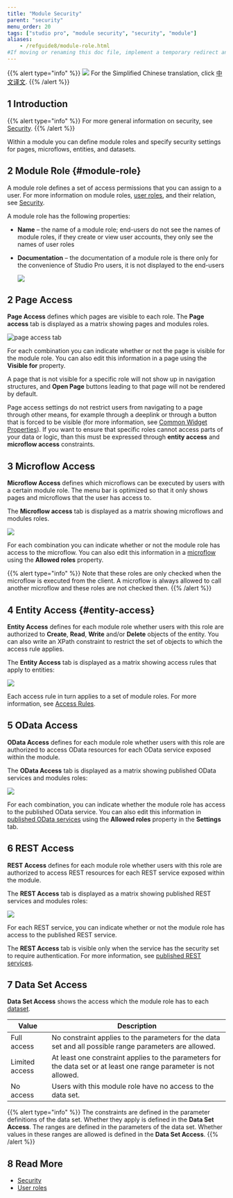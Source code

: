 ```yaml
---
title: "Module Security"
parent: "security"
menu_order: 20
tags: ["studio pro", "module security", "security", "module"]
aliases:
    - /refguide8/module-role.html
#If moving or renaming this doc file, implement a temporary redirect and let the respective team know they should update the URL in the product. See Mapping to Products for more details. 
---
```


{{% alert type="info" %}}
<img src="attachments/chinese-translation/china.png" style="display: inline-block; margin: 0" /> For the Simplified Chinese translation, click [中文译文](https://cdn.mendix.tencent-cloud.com/documentation/refguide8/module-security.pdf).
{{% /alert %}}

## 1 Introduction

{{% alert type="info" %}}
For more general information on security, see [Security](security).
{{% /alert %}}

Within a module you can define module roles and specify security settings for pages, microflows, entities, and datasets.

## 2 Module Role {#module-role}

A module role defines a set of access permissions that you can assign to a user. For more information on module roles, [user roles](user-roles), and their relation, see [Security](security).

A module role has the following properties:

* **Name** – the name of a module role; end-users do not see the names of module roles, if they create or view user accounts, they only see the names of user roles
*  **Documentation** – the documentation of a module role is there only for the convenience of Studio Pro users, it is not displayed to the end-users

    ![](attachments/module-security/module-roles-tab.png)

## 2 Page Access

**Page Access** defines which pages are visible to each role. The **Page access** tab is displayed as a matrix showing pages and modules roles.

![page access tab](attachments/module-security/page-access-tab.png)

For each combination you can indicate whether or not the page is visible for the module role. You can also edit this information in a page using the **Visible for** property.

A page that is not visible for a specific role will not show up in navigation structures, and **Open Page** buttons leading to that page will not be rendered by default.

Page access settings do not restrict users from navigating to a page through other means, for example through a deeplink or through a button that is forced to be visible (for more information, see [Common Widget Properties](common-widget-properties)). If you want to ensure that specific roles cannot access parts of your data or logic, than this must be expressed through **entity access** and **microflow access** constraints.

## 3 Microflow Access

**Microflow Access** defines which microflows can be executed by users with a certain module role. The menu bar is optimized so that it only shows pages and microflows that the user has access to.

The **Microflow access** tab is displayed as a matrix showing microflows and modules roles. 

![](attachments/module-security/microflow-access-tab.png)

For each combination you can indicate whether or not the module role has access to the microflow. You can also edit this information in a [microflow](microflow) using the **Allowed roles** property.

{{% alert type="info" %}}
Note that these roles are only checked when the microflow is executed from the client. A microflow is always allowed to call another microflow and these roles are not checked then.
{{% /alert %}}

## 4 Entity Access {#entity-access}

**Entity Access** defines for each module role whether users with this role are authorized to **Create**, **Read**, **Write** and/or **Delete** objects of the entity. You can also write an XPath constraint to restrict the set of objects to which the access rule applies.

The **Entity Access** tab is displayed as a matrix showing access rules that apply to entities:

![](attachments/module-security/entity-access-tab.png)

Each access rule in turn applies to a set of module roles. For more information, see [Access Rules](access-rules).

## 5 OData Access 

**OData Access** defines for each module role whether users with this role are authorized to access OData resources for each OData service exposed within the module.

The **OData Access** tab is displayed as a matrix showing published OData services and modules roles:

![](attachments/module-security/odata-access-tab.png)

For each combination, you can indicate whether the module role has access to the published OData service. You can also edit this information in [published OData services](published-odata-services) using the **Allowed roles** property in the **Settings** tab.

## 6 REST Access

**REST Access** defines for each module role whether users with this role are authorized to access REST resources for each REST service exposed within the module. 

The **REST Access** tab is displayed as a matrix showing published REST services and modules roles:

![](attachments/module-security/rest-access-tab.png)

For each REST service, you can indicate whether or not the module role has access to the published REST service.

The **REST Access** tab is visible only when the service has the security set to require authentication. For more information, see [published REST services](published-rest-services).

## 7 Data Set Access

**Data Set Access** shows the access which the module role has to each [dataset](data-sets).

| Value | Description |
| --- | --- |
| Full access | No constraint applies to the parameters for the data set and all possible range parameters are allowed. |
| Limited access | At least one constraint applies to the parameters for the data set or at least one range parameter is not allowed. |
| No access | Users with this module role have no access to the data set. |

{{% alert type="info" %}}
The constraints are defined in the parameter definitions of the data set. Whether they apply is defined in the **Data Set Access**.
The ranges are defined in the parameters of the data set. Whether values in these ranges are allowed is defined in the **Data Set Access**.
{{% /alert %}}

## 8 Read More

* [Security](security)
* [User roles](user-roles)

